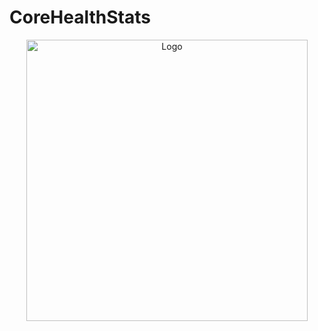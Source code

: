 # CoreHealthStats
<p align="center">
<img src="https://github.com/user-attachments/assets/963f4e69-3489-439d-95c7-f52ad98ac629" alt="Logo" width="450"/>
</p>
